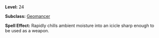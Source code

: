 <!-- TITLE: Spell: Form Icicle -->
<!-- SUBTITLE:  -->

**Level:** 24

**Subclass:** [Geomancer](geomancer)

**Spell Effect:** Rapidly chills ambient moisture into an icicle sharp enough to be used as a weapon.